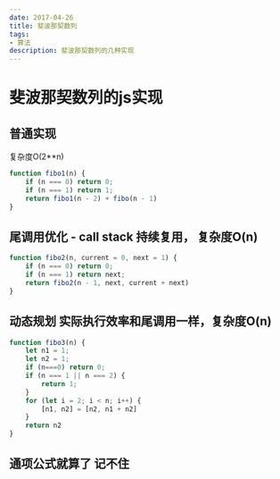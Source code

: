 ```yaml
---
date: 2017-04-26
title: 斐波那契数列
tags:
- 算法
description: 斐波那契数列的几种实现
---
```

# 斐波那契数列的js实现

## 普通实现
复杂度O(2**n)
```js
function fibo1(n) {
    if (n === 0) return 0;
    if (n === 1) return 1;
    return fibo1(n - 2) + fibo(n - 1)
}
```
## 尾调用优化 - call stack 持续复用， 复杂度O(n)
```js
function fibo2(n, current = 0, next = 1) {
    if (n === 0) return 0;
    if (n === 1) return next;
    return fibo2(n - 1, next, current + next)
}
```

## 动态规划 实际执行效率和尾调用一样，复杂度O(n)
```js
function fibo3(n) {
    let n1 = 1;
    let n2 = 1;
    if (n===0) return 0;
    if (n === 1 || n === 2) {
        return 1;
    }
    for (let i = 2; i < n; i++) {
        [n1, n2] = [n2, n1 + n2]
    }
    return n2
}

```
## 通项公式就算了 记不住
